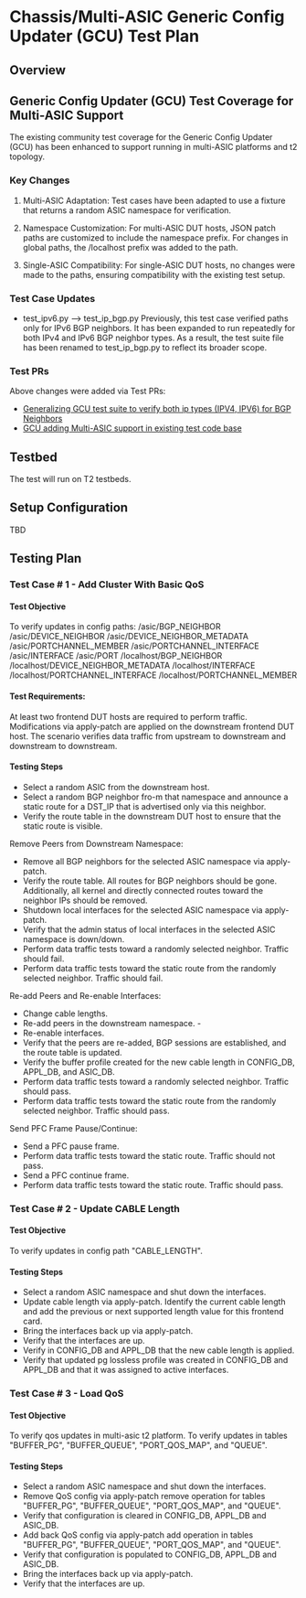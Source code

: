 # Chassis/Multi-ASIC Generic Config Updater (GCU) Test Plan

## Overview

##  Generic Config Updater (GCU) Test Coverage for Multi-ASIC Support
The existing community test coverage for the Generic Config Updater (GCU) has been enhanced to support running in multi-ASIC platforms and t2 topology.

### Key Changes
1. Multi-ASIC Adaptation:
Test cases have been adapted to use a fixture that returns a random ASIC namespace for verification.

2. Namespace Customization:
For multi-ASIC DUT hosts, JSON patch paths are customized to include the namespace prefix. For changes in global paths, the /localhost prefix was added to the path.

3. Single-ASIC Compatibility:
For single-ASIC DUT hosts, no changes were made to the paths, ensuring compatibility with the existing test setup.

### Test Case Updates

- test_ipv6.py --> test_ip_bgp.py
Previously, this test case verified paths only for IPv6 BGP neighbors. It has been expanded to run repeatedly for both IPv4 and IPv6 BGP neighbor types. As a result, the test suite file has been renamed to test_ip_bgp.py to reflect its broader scope.

### Test PRs

Above changes were added via Test PRs:
- [Generalizing GCU test suite to verify both ip types (IPV4, IPV6) for BGP Neighbors](https://github.com/sonic-net/sonic-mgmt/pull/13650)
- [GCU adding Multi-ASIC support in existing test code base](https://github.com/sonic-net/sonic-mgmt/pull/14070)

## Testbed

The test will run on T2 testbeds.

## Setup Configuration

TBD

## Testing Plan

### Test Case # 1 - Add Cluster With Basic QoS

#### Test Objective

To verify updates in config paths:
    /asic/BGP_NEIGHBOR
    /asic/DEVICE_NEIGHBOR
    /asic/DEVICE_NEIGHBOR_METADATA
    /asic/PORTCHANNEL_MEMBER
    /asic/PORTCHANNEL_INTERFACE
    /asic/INTERFACE
    /asic/PORT
    /localhost/BGP_NEIGHBOR
    /localhost/DEVICE_NEIGHBOR_METADATA
    /localhost/INTERFACE
    /localhost/PORTCHANNEL_INTERFACE
    /localhost/PORTCHANNEL_MEMBER

#### Test Requirements:

At least two frontend DUT hosts are required to perform traffic. Modifications via apply-patch are applied on the downstream frontend DUT host. The scenario verifies data traffic from upstream to downstream and downstream to downstream.

#### Testing Steps

- Select a random ASIC from the downstream host.
- Select a random BGP neighbor fro-m that namespace and announce a static route for a DST_IP that is advertised only via this neighbor.
- Verify the route table in the downstream DUT host to ensure that the static route is visible.

Remove Peers from Downstream Namespace:
- Remove all BGP neighbors for the selected ASIC namespace via apply-patch.
- Verify the route table. All routes for BGP neighbors should be gone. Additionally, all kernel and directly connected routes toward the neighbor IPs should be removed.
- Shutdown local interfaces for the selected ASIC namespace via apply-patch.
- Verify that the admin status of local interfaces in the selected ASIC namespace is down/down.
- Perform data traffic tests toward a randomly selected neighbor. Traffic should fail.
- Perform data traffic tests toward the static route from the randomly selected neighbor. Traffic should fail.

Re-add Peers and Re-enable Interfaces:
- Change cable lengths.
- Re-add peers in the downstream namespace. -
- Re-enable interfaces.
- Verify that the peers are re-added, BGP sessions are established, and the route table is updated.
- Verify the buffer profile created for the new cable length in CONFIG_DB, APPL_DB, and ASIC_DB.
- Perform data traffic tests toward a randomly selected neighbor. Traffic should pass.
- Perform data traffic tests toward the static route from the randomly selected neighbor. Traffic should pass.

Send PFC Frame Pause/Continue:
- Send a PFC pause frame.
- Perform data traffic tests toward the static route. Traffic should not pass.
- Send a PFC continue frame.
- Perform data traffic tests toward the static route. Traffic should pass.

### Test Case # 2 - Update CABLE Length

#### Test Objective
To verify updates in config path "CABLE_LENGTH".

#### Testing Steps

- Select a random ASIC namespace and shut down the interfaces.
- Update cable length via apply-patch. Identify the current cable length and add the previous or next supported length value for this frontend card.
- Bring the interfaces back up via apply-patch.
- Verify that the interfaces are up.
- Verify in CONFIG_DB and APPL_DB that the new cable length is applied.
- Verify that updated pg lossless profile was created in CONFIG_DB and APPL_DB and that it was assigned to active interfaces.


### Test Case # 3 - Load QoS

#### Test Objective
To verify qos updates in multi-asic t2 platform. To verify updates in tables "BUFFER_PG", "BUFFER_QUEUE", "PORT_QOS_MAP", and "QUEUE".

#### Testing Steps

- Select a random ASIC namespace and shut down the interfaces.
- Remove QoS config via apply-patch remove operation for tables "BUFFER_PG", "BUFFER_QUEUE", "PORT_QOS_MAP", and "QUEUE".
- Verify that configuration is cleared in CONFIG_DB, APPL_DB and ASIC_DB.
- Add back QoS config via apply-patch add operation in tables "BUFFER_PG", "BUFFER_QUEUE", "PORT_QOS_MAP", and "QUEUE".
- Verify that configuration is populated to CONFIG_DB, APPL_DB and ASIC_DB.
- Bring the interfaces back up via apply-patch.
- Verify that the interfaces are up.
